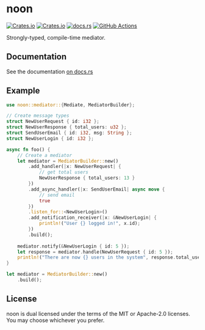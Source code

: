 # noon
[![Crates.io](https://img.shields.io/crates/v/noon)](https://crates.io/crates/noon)
[![Crates.io](https://img.shields.io/crates/l/noon)](https://crates.io/crates/noon)
[![docs.rs](https://img.shields.io/docsrs/noon)](https://docs.rs/noon)
[![GitHub Actions](https://github.com/toshokan/noon/actions/workflows/ci.yml/badge.svg?branch=master)](https://github.com/toshokan/noon/actions)

Strongly-typed, compile-time mediator.

## Documentation

See the documentation [on docs.rs](https://docs.rs/noon)

## Example
```rust
use noon::mediator::{Mediate, MediatorBuilder};

// Create message types
struct NewUserRequest { id: i32 };
struct NewUserResponse { total_users: u32 };
struct SendUserEmail { id: i32, msg: String };
struct NewUserLogin { id: i32 };

async fn foo() {
    // Create a mediator
    let mediator = MediatorBuilder::new()
        .add_handler(|x: NewUserRequest| {
            // get total users
            NewUserResponse { total_users: 13 }
        })
        .add_async_handler(|x: SendUserEmail| async move {
            // send email
            true
        })
        .listen_for::<NewUserLogin>()
        .add_notification_receiver(|x: &NewUserLogin| {
            println!("User {} logged in!", x.id);
        })
        .build();
        
    mediator.notify(&NewUserLogin { id: 5 });
    let response = mediator.handle(NewUserRequest { id: 5 });
    println!("There are now {} users in the system", response.total_users);
}

let mediator = MediatorBuilder::new()
    .build();
```

## License

noon is dual licensed under the terms of the MIT or Apache-2.0 licenses.
You may choose whichever you prefer.
